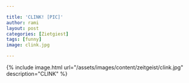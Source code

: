 ```yaml
---

title: 'CLINK! [PIC]'
author: rami
layout: post
categories: [Zietgiest]
tags: [funny]
image: clink.jpg

---
```


{% include image.html url="/assets/images/content/zeitgeist/clink.jpg" description="CLINK" %}
